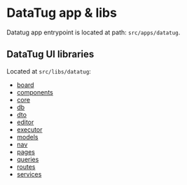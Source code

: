 # DataTug app & libs

Datatug app entrypoint is located at path: `src/apps/datatug`.

## DataTug UI libraries

Located at `src/libs/datatug`:

- [board](src/libs/datatug/board)
- [components](src/libs/datatug/components)
- [core](src/libs/datatug/core)
- [db](src/libs/datatug/db)
- [dto](src/libs/datatug/dto)
- [editor](src/libs/datatug/editor)
- [executor](src/libs/datatug/executor)
- [models](src/libs/datatug/models)
- [nav](src/libs/datatug/nav)
- [pages](src/libs/datatug/pages)
- [queries](src/libs/datatug/queries)
- [routes](src/libs/datatug/routes)
- [services](src/libs/datatug/services)
